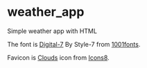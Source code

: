 # weather_app
Simple weather app with HTML

The font is [Digital-7](https://www.1001fonts.com/digital-7-font.html) By Style-7 from [1001fonts](https://www.1001fonts.com/users/style-7/).

Favicon is [Clouds](https://icons8.com/icon/QdG76489aLZo/clouds) icon from [Icons8](https://icons8.com).


